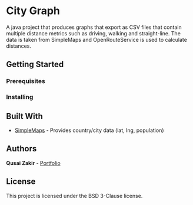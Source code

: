 # City Graph

A java project that produces graphs that export as CSV files that contain multiple distance metrics such as driving, walking and straight-line. The data is taken from SimpleMaps and OpenRouteService is used to calculate distances.

## Getting Started

### Prerequisites

### Installing

## Built With

* [SimpleMaps](https://simplemaps.com/) - Provides country/city data (lat, lng, population)

## Authors

**Qusai Zakir** - [Portfolio](https://qusaizakir.uk)

## License

This project is licensed under the BSD 3-Clause license.
